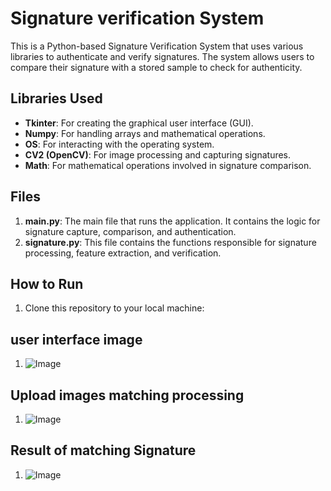 
# Signature verification System



This is a Python-based Signature Verification System that uses various libraries to authenticate and verify signatures. The system allows users to compare their signature with a stored sample to check for authenticity.

## Libraries Used
- **Tkinter**: For creating the graphical user interface (GUI).
- **Numpy**: For handling arrays and mathematical operations.
- **OS**: For interacting with the operating system.
- **CV2 (OpenCV)**: For image processing and capturing signatures.
- **Math**: For mathematical operations involved in signature comparison.

## Files
1. **main.py**: The main file that runs the application. It contains the logic for signature capture, comparison, and authentication.
2. **signature.py**: This file contains the functions responsible for signature processing, feature extraction, and verification.

## How to Run
1. Clone this repository to your local machine:



## user interface image
1. ![Image](https://github.com/user-attachments/assets/7814ec70-b41c-4787-b37b-91e1abd1d4da)


## Upload images matching processing
1. ![Image](https://github.com/user-attachments/assets/49c52309-2b4b-4f10-b3ca-5d25ae1d42d2)


## Result of matching Signature
1. ![Image](https://github.com/user-attachments/assets/f6765f5e-6665-4a91-b12e-ba67e1b577d4)


